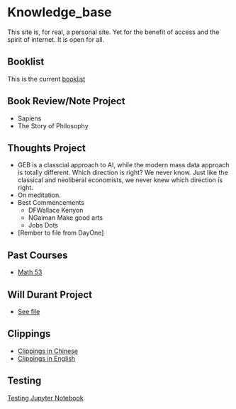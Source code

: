 # Knowledge_base
This site is, for real, a personal site. Yet for the benefit of access and the spirit of internet. It is open for all. 

## Booklist
This is the current [booklist](https://simon-mo.github.io/PKB/Booklist.html)

## Book Review/Note Project
- Sapiens
- The Story of Philosophy

## Thoughts Project
- GEB is a classcial approach to AI, while the modern mass data approach is totally different. Which direction is right? We never know. Just like the classical and neoliberal economists, we never knew which direction is right. 
- On meditation.
- Best Commencements
  - DFWallace Kenyon
  - NGaiman Make good arts
  - Jobs Dots
- [Rember to file from DayOne]

## Past Courses
- [Math 53](https://simon-mo.github.io/PKB/assets/Math53LectureNotes.pdf)

## Will Durant Project
- [See file](https://simon-mo.github.io/PKB/durant.md)

## Clippings
- [Clippings in Chinese](https://simon-mo.github.io/PKB/clips/zh_clips.html)
- [Clippings in English](https://simon-mo.github.io/PKB/clips/clips.html)

## Testing
[Testing Jupyter Notebook](https://nbviewer.jupyter.org/urls/simon-mo.github.io/PKB/Untitled.ipynb)
